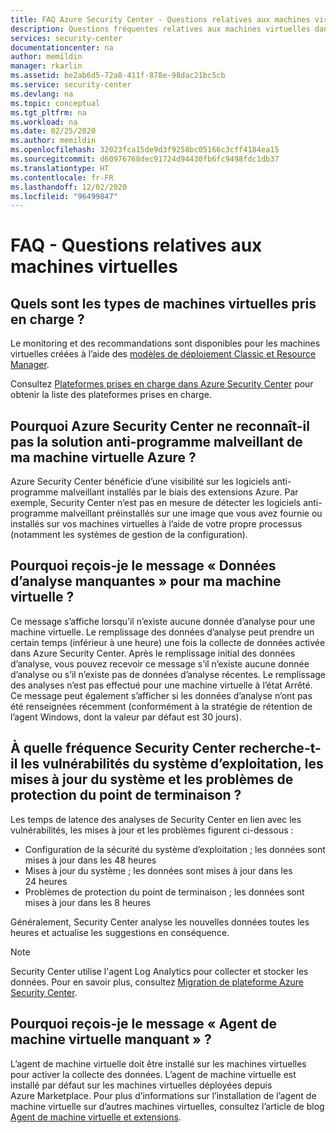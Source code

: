 ```yaml
---
title: FAQ Azure Security Center - Questions relatives aux machines virtuelles
description: Questions fréquentes relatives aux machines virtuelles dans Azure Security Center, produit qui vous aide à prévenir, détecter et répondre aux menaces
services: security-center
documentationcenter: na
author: memildin
manager: rkarlin
ms.assetid: be2ab6d5-72a8-411f-878e-98dac21bc5cb
ms.service: security-center
ms.devlang: na
ms.topic: conceptual
ms.tgt_pltfrm: na
ms.workload: na
ms.date: 02/25/2020
ms.author: memildin
ms.openlocfilehash: 32023fca15de9d3f9258bc05166c3cff4184ea15
ms.sourcegitcommit: d60976768dec91724d94430fb6fc9498fdc1db37
ms.translationtype: HT
ms.contentlocale: fr-FR
ms.lasthandoff: 12/02/2020
ms.locfileid: "96499847"
---
```

# <a name="faq---questions-about-virtual-machines"></a>FAQ - Questions relatives aux machines virtuelles


## <a name="what-types-of-virtual-machines-are-supported"></a>Quels sont les types de machines virtuelles pris en charge ?

Le monitoring et des recommandations sont disponibles pour les machines virtuelles créées à l’aide des [modèles de déploiement Classic et Resource Manager](../azure-resource-manager/management/deployment-models.md).

Consultez [Plateformes prises en charge dans Azure Security Center](security-center-os-coverage.md) pour obtenir la liste des plateformes prises en charge.


## <a name="why-doesnt-azure-security-center-recognize-the-antimalware-solution-running-on-my-azure-vm"></a>Pourquoi Azure Security Center ne reconnaît-il pas la solution anti-programme malveillant de ma machine virtuelle Azure ?

Azure Security Center bénéficie d’une visibilité sur les logiciels anti-programme malveillant installés par le biais des extensions Azure. Par exemple, Security Center n’est pas en mesure de détecter les logiciels anti-programme malveillant préinstallés sur une image que vous avez fournie ou installés sur vos machines virtuelles à l’aide de votre propre processus (notamment les systèmes de gestion de la configuration).


## <a name="why-do-i-get-the-message-missing-scan-data-for-my-vm"></a>Pourquoi reçois-je le message « Données d’analyse manquantes » pour ma machine virtuelle ?

Ce message s’affiche lorsqu’il n’existe aucune donnée d’analyse pour une machine virtuelle. Le remplissage des données d’analyse peut prendre un certain temps (inférieur à une heure) une fois la collecte de données activée dans Azure Security Center. Après le remplissage initial des données d’analyse, vous pouvez recevoir ce message s’il n’existe aucune donnée d’analyse ou s’il n’existe pas de données d’analyse récentes. Le remplissage des analyses n’est pas effectué pour une machine virtuelle à l’état Arrêté. Ce message peut également s’afficher si les données d’analyse n’ont pas été renseignées récemment (conformément à la stratégie de rétention de l’agent Windows, dont la valeur par défaut est 30 jours).


## <a name="how-often-does-security-center-scan-for-operating-system-vulnerabilities-system-updates-and-endpoint-protection-issues"></a>À quelle fréquence Security Center recherche-t-il les vulnérabilités du système d’exploitation, les mises à jour du système et les problèmes de protection du point de terminaison ?

Les temps de latence des analyses de Security Center en lien avec les vulnérabilités, les mises à jour et les problèmes figurent ci-dessous :

- Configuration de la sécurité du système d’exploitation ; les données sont mises à jour dans les 48 heures
- Mises à jour du système ; les données sont mises à jour dans les 24 heures
- Problèmes de protection du point de terminaison ; les données sont mises à jour dans les 8 heures

Généralement, Security Center analyse les nouvelles données toutes les heures et actualise les suggestions en conséquence. 

> [!NOTE]
> Security Center utilise l'agent Log Analytics pour collecter et stocker les données. Pour en savoir plus, consultez [Migration de plateforme Azure Security Center](./security-center-enable-data-collection.md).


## <a name="why-do-i-get-the-message-vm-agent-is-missing"></a>Pourquoi reçois-je le message « Agent de machine virtuelle manquant » ?

L’agent de machine virtuelle doit être installé sur les machines virtuelles pour activer la collecte des données. L’agent de machine virtuelle est installé par défaut sur les machines virtuelles déployées depuis Azure Marketplace. Pour plus d’informations sur l’installation de l’agent de machine virtuelle sur d’autres machines virtuelles, consultez l’article de blog [Agent de machine virtuelle et extensions](https://azure.microsoft.com/blog/vm-agent-and-extensions-part-2/).